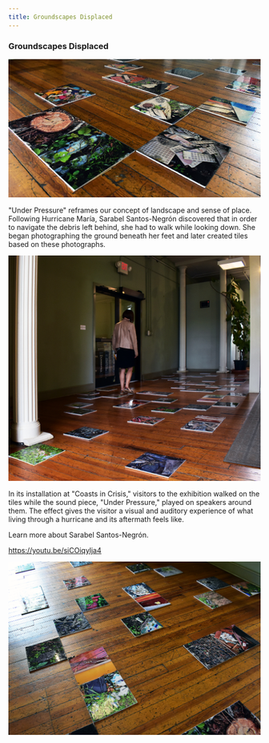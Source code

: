 ```yaml
---
title: Groundscapes Displaced
---
```


### Groundscapes Displaced

![A close-up view of tiles from "Under Pressure" placed over wooden floor.](assets/images/santosnegron-s_under-pressure_03.jpg)

"Under Pressure" reframes our concept of landscape and sense of place. Following Hurricane María, Sarabel Santos-Negrón discovered that in order to navigate the debris left behind, she had to walk while looking down. She began photographing the ground beneath her feet and later created tiles based on these photographs.

![Woman walking over tiles in the installation "Under Pressure" during the Coasts in Crisis event.](assets/images/santosnegron-s_under-pressure_04.jpg)

In its installation at "Coasts in Crisis," visitors to the exhibition walked on the tiles while the sound piece, "Under Pressure," played on speakers around them.  The effect gives the visitor a visual and auditory experience of what living through a hurricane and its aftermath feels like. 

Learn more about Sarabel Santos-Negrón.

https://youtu.be/siCOiqylja4

![Another view of tiles from "Under Pressure" as displayed during the Coasts in Crisis event.](assets/images/santosnegron-s_under-pressure_05.jpg)